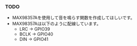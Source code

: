 ### TODO

- MAX98357Aを使用して音を鳴らす関数を作成してほしいです。
- MAX98357Aは以下のように配線しています。
  - LRC -> GPIO39
  - BCLK -> GPIO40
  - DIN -> GPIO41
